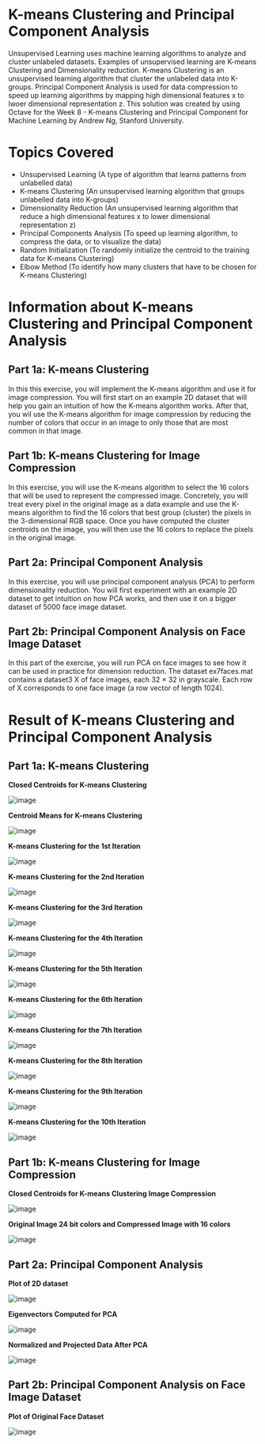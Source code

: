 # K-means Clustering and Principal Component Analysis
Unsupervised Learning uses machine learning algorithms to analyze and cluster unlabeled datasets. Examples of unsupervised learning are K-means Clustering and Dimensionality reduction. K-means Clustering is an unsupervised learning algorithm that cluster the unlabeled data into K-groups. Principal Component Analysis is used for data compression to speed up learning algorithms by mapping high dimensional features x to lwoer dimensional representation z. This solution was created by using Octave for the Week 8 - K-means Clustering and Principal Component for Machine Learning by Andrew Ng, Stanford University. 

# Topics Covered 
- Unsupervised Learning (A type of algorithm that learns patterns from unlabelled data)
- K-means Clustering (An unsupervised learning algorithm that groups unlabelled data into K-groups)
- Dimensionality Reduction (An unsupervised learning algorithm that reduce a high dimensional features x to lower dimensional representation z)
- Principal Components Analysis (To speed up learning algorithm, to compress the data, or to visualize the data)
- Random Initialization (To randomly initialize the centroid to the training data for K-means Clustering)
- Elbow Method (To identify how many clusters that have to be chosen for K-means Clustering)

# Information about K-means Clustering and Principal Component Analysis
## Part 1a: K-means Clustering
In this this exercise, you will implement the K-means algorithm and use it for image compression. You will first start on an example 2D dataset that will help you gain an intuition of how the K-means algorithm works. After that, you wil use the K-means algorithm for image compression by reducing the number of colors that occur in an image to only those that are most common in that image.

## Part 1b: K-means Clustering for Image Compression
In this exercise, you will use the K-means algorithm to select the 16 colors that will be used to represent the compressed image. Concretely, you will treat every pixel in the original image as a data example and use the K-means algorithm to find the 16 colors that best group (cluster) the pixels in the 3-dimensional RGB space. Once you have computed the cluster centroids on the image, you will then use the 16 colors to replace the pixels in the original image.

## Part 2a: Principal Component Analysis
In this exercise, you will use principal component analysis (PCA) to perform dimensionality reduction. You will first experiment with an example 2D dataset to get intuition on how PCA works, and then use it on a bigger dataset of 5000 face image dataset.

## Part 2b: Principal Component Analysis on Face Image Dataset
In this part of the exercise, you will run PCA on face images to see how it can be used in practice for dimension reduction. The dataset ex7faces.mat contains a dataset3 X of face images, each 32 × 32 in grayscale. Each row of X corresponds to one face image (a row vector of length 1024).

# Result of K-means Clustering and Principal Component Analysis
## Part 1a: K-means Clustering 
**Closed Centroids for K-means Clustering**

![image](https://user-images.githubusercontent.com/95561298/185307424-1cbceded-47bc-49fb-951b-64e54eb4f6f8.png)

**Centroid Means for K-means Clustering**

![image](https://user-images.githubusercontent.com/95561298/185307520-eca97351-74db-43eb-be58-75776d2767cb.png)

**K-means Clustering for the 1st Iteration**

![image](https://user-images.githubusercontent.com/95561298/185307640-44f54e2c-8378-4373-a16f-c7239b22e885.png)

**K-means Clustering for the 2nd Iteration**

![image](https://user-images.githubusercontent.com/95561298/185307798-99261020-14bf-482a-b406-59c4f706a197.png)

**K-means Clustering for the 3rd Iteration**

![image](https://user-images.githubusercontent.com/95561298/185307826-613129c0-29ef-4695-98ea-422134af4565.png)

**K-means Clustering for the 4th Iteration**

![image](https://user-images.githubusercontent.com/95561298/185307851-9b13968b-d4dc-4979-af17-fd829efd6adb.png)

**K-means Clustering for the 5th Iteration**

![image](https://user-images.githubusercontent.com/95561298/185307871-d4881dc9-d50c-4bc0-8a08-2d65bf115633.png)

**K-means Clustering for the 6th Iteration**

![image](https://user-images.githubusercontent.com/95561298/185307899-2b92ba18-c1b9-47e1-a5ec-9eb7a6d9b7ec.png)

**K-means Clustering for the 7th Iteration**

![image](https://user-images.githubusercontent.com/95561298/185307926-499f116c-b249-4bf3-82e8-66f6bb2e332f.png)

**K-means Clustering for the 8th Iteration**

![image](https://user-images.githubusercontent.com/95561298/185307942-11bc86db-5f03-44d0-8e31-b1a63bdb4c29.png)

**K-means Clustering for the 9th Iteration**

![image](https://user-images.githubusercontent.com/95561298/185307961-7f5bf71c-978a-4c3d-9939-db3bfcf52092.png)

**K-means Clustering for the 10th Iteration**

![image](https://user-images.githubusercontent.com/95561298/185307985-0d64534e-f8f0-4bdc-8f7e-56f505520e48.png)

## Part 1b: K-means Clustering for Image Compression
**Closed Centroids for K-means Clustering Image Compression**

![image](https://user-images.githubusercontent.com/95561298/185308288-a3e39d0a-2d57-4d68-9e48-87bb1f53143b.png)

**Original Image 24 bit colors and Compressed Image with 16 colors**

![image](https://user-images.githubusercontent.com/95561298/185308461-41b64f4f-3411-4781-8fd2-ad0ce3427bdc.png)

## Part 2a: Principal Component Analysis
**Plot of 2D dataset**

![image](https://user-images.githubusercontent.com/95561298/185308793-acf9b730-72da-4696-8cc1-e2132523ac1d.png)

**Eigenvectors Computed for PCA**

![image](https://user-images.githubusercontent.com/95561298/185309184-23ef5df0-c609-401b-ab0a-59d891478321.png)

**Normalized and Projected Data After PCA**

![image](https://user-images.githubusercontent.com/95561298/185309524-f51d3108-84cd-4720-9ea1-b474c26a1af8.png)

## Part 2b: Principal Component Analysis on Face Image Dataset
**Plot of Original Face Dataset**

![image](https://user-images.githubusercontent.com/95561298/185309694-63f4ce81-d9be-46ef-be51-3b5ec9aa2994.png)







